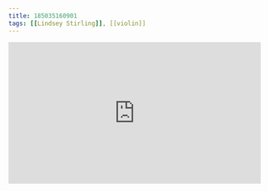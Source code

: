 ```yaml
---
title: 185035160901
tags: [[Lindsey Stirling]], [[violin]]
---
```

<iframe allow="accelerometer; autoplay; clipboard-write; encrypted-media; gyroscope; picture-in-picture" allowfullscreen="" frameborder="0" height="281" id="youtube_iframe" src="https://www.youtube.com/embed/jvipPYFebWc?feature=oembed&amp;enablejsapi=1&amp;origin=https://safe.txmblr.com&amp;wmode=opaque" width="500"></iframe>